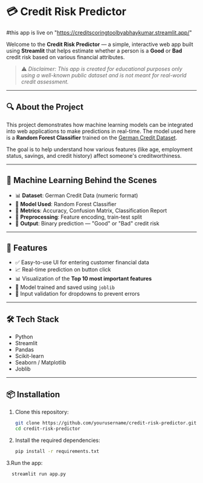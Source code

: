 # 💳 Credit Risk Predictor

#this app is live on "https://creditscoringtoolbyabhaykumar.streamlit.app/"

Welcome to the **Credit Risk Predictor** — a simple, interactive web app built using **Streamlit** that helps estimate whether a person is a **Good** or **Bad** credit risk based on various financial attributes.

> ⚠️ *Disclaimer: This app is created for educational purposes only using a well-known public dataset and is not meant for real-world credit assessment.*

---

## 🔍 About the Project

This project demonstrates how machine learning models can be integrated into web applications to make predictions in real-time. The model used here is a **Random Forest Classifier** trained on the [German Credit Dataset](https://archive.ics.uci.edu/dataset/144/statlog+german+credit+data).

The goal is to help understand how various features (like age, employment status, savings, and credit history) affect someone's creditworthiness.

---

## 🧠 Machine Learning Behind the Scenes

- 📊 **Dataset**: German Credit Data (numeric format)
- 🧪 **Model Used**: Random Forest Classifier
- 🔧 **Metrics**: Accuracy, Confusion Matrix, Classification Report
- 🧼 **Preprocessing**: Feature encoding, train-test split
- 🎯 **Output**: Binary prediction — "Good" or "Bad" credit risk

---

## 🚀 Features

- ✅ Easy-to-use UI for entering customer financial data
- 📈 Real-time prediction on button click
- 📊 Visualization of the **Top 10 most important features**
- 🧠 Model trained and saved using `joblib`
- 🔐 Input validation for dropdowns to prevent errors

---

## 🛠️ Tech Stack

- Python
- Streamlit
- Pandas
- Scikit-learn
- Seaborn / Matplotlib
- Joblib

---

## 📦 Installation

1. Clone this repository:
   ```bash
   git clone https://github.com/yourusername/credit-risk-predictor.git
   cd credit-risk-predictor

2. Install the required dependencies:

    ```bash
    pip install -r requirements.txt

  3.Run the app:
  ```bash
    streamlit run app.py
